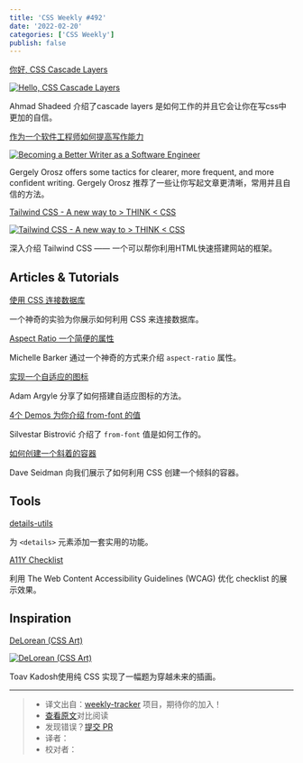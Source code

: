 ```yaml
---
title: 'CSS Weekly #492'
date: '2022-02-20'
categories: ['CSS Weekly']
publish: false
---
```


[你好, CSS Cascade Layers](https://ishadeed.com/article/cascade-layers/?utm_source=CSS-Weekly&utm_campaign=Issue-492&utm_medium=web)

[![Hello, CSS Cascade Layers](https://css-weekly.com/wp-content/uploads/2022/02/hello-css-cascade-layers.jpg)](https://ishadeed.com/article/cascade-layers/?utm_source=CSS-Weekly&utm_campaign=Issue-492&utm_medium=web)

<!--以上是预览信息，图片一张或限制百字左右，前者优先，全文请使用二级及以下标题-->
<!-- more -->

Ahmad Shadeed 介绍了cascade layers 是如何工作的并且它会让你在写css中更加的自信。

[作为一个软件工程师如何提高写作能力](https://blog.pragmaticengineer.com/becoming-a-better-writer-in-tech/?utm_source=CSS-Weekly&utm_campaign=Issue-492&utm_medium=web)

[![Becoming a Better Writer as a Software Engineer](https://css-weekly.com/wp-content/uploads/2022/02/becoming-a-better-writer-in-tech.png)](https://blog.pragmaticengineer.com/becoming-a-better-writer-in-tech/?utm_source=CSS-Weekly&utm_campaign=Issue-492&utm_medium=web)

Gergely Orosz offers some tactics for clearer, more frequent, and more confident writing.
Gergely Orosz 推荐了一些让你写起文章更清晰，常用并且自信的方法。

[Tailwind CSS - A new way to > THINK < CSS](https://cssw.io/tailwind-css-a-new-way-to-think-css)

[![Tailwind CSS - A new way to > THINK < CSS](https://css-weekly.com/wp-content/uploads/2022/02/tailwindcss.png)](https://cssw.io/tailwind-css-a-new-way-to-think-css)

深入介绍 Tailwind CSS —— 一个可以帮你利用HTML快速搭建网站的框架。
## Articles & Tutorials

[使用 CSS 连接数据库](https://www.leemeichin.com/posts/yes-i-can-connect-to-a-db-in-css.html?utm_source=CSS-Weekly&utm_campaign=Issue-492&utm_medium=web)

一个神奇的实验为你展示如何利用 CSS 来连接数据库。

[Aspect Ratio 一个简便的属性](https://css-irl.info/aspect-ratio-is-great/?utm_source=CSS-Weekly&utm_campaign=Issue-492&utm_medium=web)

Michelle Barker 通过一个神奇的方式来介绍 `aspect-ratio` 属性。

[实现一个自适应的图标](https://web.dev/building-an-adaptive-favicon/?utm_source=CSS-Weekly&utm_campaign=Issue-492&utm_medium=web)

Adam Argyle 分享了如何搭建自适应图标的方法。

[4个 Demos 为你介绍 from-font 的值](https://css-tricks.com/from-font-value-text-decoration-thickness/?utm_source=CSS-Weekly&utm_campaign=Issue-492&utm_medium=web)

Silvestar Bistrović 介绍了 `from-font` 值是如何工作的。

[如何创建一个斜着的容器](https://css-tricks.com/css-slanted-containers/?utm_source=CSS-Weekly&utm_campaign=Issue-492&utm_medium=web)

Dave Seidman 向我们展示了如何利用 CSS 创建一个倾斜的容器。
## Tools

[details-utils](https://github.com/zachleat/details-utils?utm_source=CSS-Weekly&utm_campaign=Issue-492&utm_medium=web)

为 `<details>` 元素添加一套实用的功能。

[A11Y Checklist](https://www.a11yproject.com/checklist/?utm_source=CSS-Weekly&utm_campaign=Issue-492&utm_medium=web)

利用 The Web Content Accessibility Guidelines (WCAG) 优化 checklist 的展示效果。

## Inspiration

[DeLorean (CSS Art)](https://codepen.io/ykadosh/pen/yLzmKYp?utm_source=CSS-Weekly&utm_campaign=Issue-492&utm_medium=web)

[![DeLorean (CSS Art)](https://css-weekly.com/wp-content/uploads/2022/02/delorean-css-art.jpg)](https://codepen.io/ykadosh/pen/yLzmKYp?utm_source=CSS-Weekly&utm_campaign=Issue-492&utm_medium=web)

Toav Kadosh使用纯 CSS 实现了一幅题为穿越未来的插画。

---
> * 译文出自：[weekly-tracker](https://github.com/FEDarling/weekly-tracker) 项目，期待你的加入！
> * [查看原文](https://css-weekly.com/issue-492/)对比阅读
> * 发现错误？[提交 PR](https://github.com/FEDarling/weekly-tracker/blob/main/weeklys/css_weekly/492)
> * 译者：
> * 校对者：
